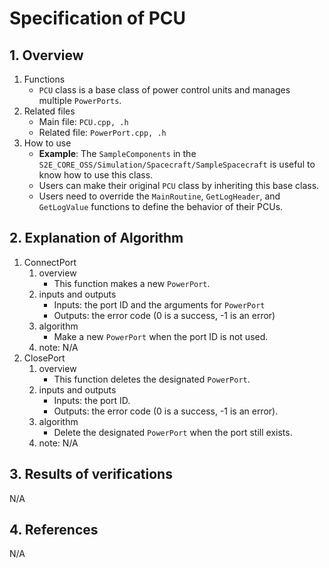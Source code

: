 # Specification of PCU

## 1.  Overview
1. Functions
   - `PCU` class is a base class of power control units and manages multiple `PowerPorts`.
2. Related files
   - Main file: `PCU.cpp, .h`
   - Related file: `PowerPort.cpp, .h`
3. How to use
   - **Example**: The `SampleComponents` in the `S2E_CORE_OSS/Simulation/Spacecraft/SampleSpacecraft` is useful to know how to use this class.
   - Users can make their original `PCU` class by inheriting this base class.
   - Users need to override the `MainRoutine`, `GetLogHeader`, and `GetLogValue` functions to define the behavior of their PCUs. 
## 2. Explanation of Algorithm
1. ConnectPort
   1. overview
      - This function makes a new `PowerPort`.
   2. inputs and outputs
      - Inputs: the port ID and the arguments for `PowerPort`
      - Outputs: the error code (0 is a success, -1 is an error)
   3. algorithm
      - Make a new `PowerPort` when the port ID is not used.
   4. note: N/A
1. ClosePort
   1. overview
      - This function deletes the designated `PowerPort`.
   2. inputs and outputs
      - Inputs: the port ID.
      - Outputs: the error code (0 is a success, -1 is an error).
   3. algorithm
      - Delete the designated `PowerPort` when the port still exists.
   4. note: N/A

## 3. Results of verifications
N/A

## 4. References
N/A
